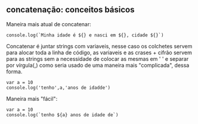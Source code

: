 ## concatenação: conceitos básicos 

Maneira mais atual de concatenar:
```
console.log(`Minha idade é ${} e nasci em ${}, cidade ${}`)
```
Concatenar é juntar strings com variaveis, nesse caso  os colchetes servem para alocar toda a linha de código, as variaveis e as crases + cifrão servem para as strings sem a necessidade de colocar as mesmas em ' ' e separar por vírgula(,) como seria usado de uma maneira mais "complicada", dessa forma.
```
var a = 10
console.log('tenho',a,'anos de idadde')
```
Maneira mais "fácil": 
```
var a = 10
console.log(`tenho ${a} anos de idade de`)

```
